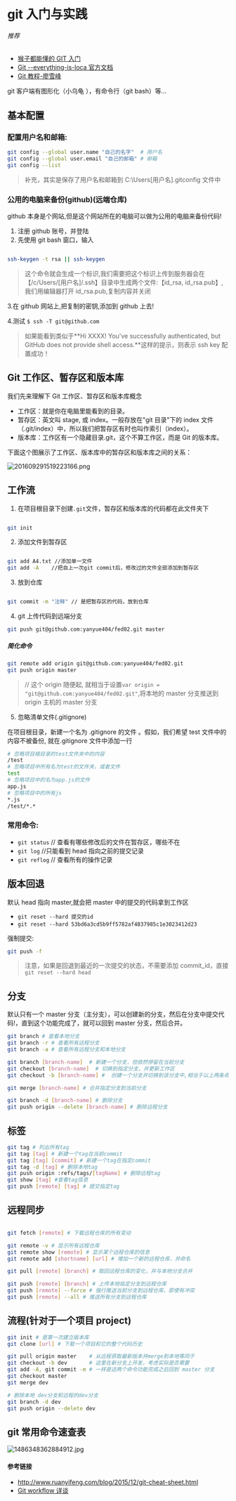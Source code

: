 # git 入门与实践

###### 推荐

- [猴子都能懂的 GIT 入门](https://backlog.com/git-tutorial/cn/)
- [Git --everything-is-loca 官方文档](https://git-scm.com/book/zh/v2)
- [Git 教程-廖雪峰](https://www.liaoxuefeng.com/wiki/0013739516305929606dd18361248578c67b8067c8c017b000)

git 客户端有图形化（小乌龟 ），有命令行（git bash）等...

## 基本配置

### 配置用户名和邮箱:

```bash
git config --global user.name "自己的名字"  # 用户名
git config --global user.email "自己的邮箱" # 邮箱
git config --list
```

> 补充，其实是保存了用户名和邮箱到 C:\Users\[用户名]\.gitconfig 文件中

### 公用的电脑来备份(github)(远端仓库)

github 本身是个网站,但是这个网站所在的电脑可以做为公用的电脑来备份代码!

1. 注册 github 账号，并登陆
2. 先使用 git bash 窗口，输入

```bash

ssh-keygen -t rsa || ssh-keygen
```

> 这个命令就会生成一个标识,我们需要把这个标识上传到服务器会在 【/c/Users/[用户名]/.ssh】目录中生成两个文件:【id_rsa, id_rsa.pub】, 我们用编辑器打开 id_rsa.pub,复制内容并关闭

3.在 github 网站上,把复制的密钥,添加到 github 上去!

4.测试 `$ ssh -T git@github.com`

> 如果能看到类似于**Hi XXXX! You've successfully authenticated, but GitHub does not provide shell access.**这样的提示，则表示 ssh key 配置成功！

## Git 工作区、暂存区和版本库

我们先来理解下 Git 工作区、暂存区和版本库概念

- 工作区：就是你在电脑里能看到的目录。
- 暂存区：英文叫 stage, 或 index。一般存放在"git 目录"下的 index 文件（.git/index）中，所以我们把暂存区有时也叫作索引（index）。
- 版本库：工作区有一个隐藏目录.git，这个不算工作区，而是 Git 的版本库。

下面这个图展示了工作区、版本库中的暂存区和版本库之间的关系：

![201609291519223166.png](http://ww1.sinaimg.cn/large/df551ea5ly1g8f09hs019j20je093djl.jpg)

## 工作流

1. 在项目根目录下创建`.git`文件，暂存区和版本库的代码都在此文件夹下

```bash

git init
```

2. 添加文件到暂存区

```bash

git add A4.txt //添加单一文件
git add -A    //把自上一次git commit后，修改过的文件全部添加到暂存区
```

3. 放到仓库

```bash

git commit -m "注释" // 是把暂存区的代码，放到仓库
```

4. git 上传代码到远端分支

```bash
git push git@github.com:yanyue404/fed02.git master
```

##### 简化命令

```bash
git remote add origin git@github.com:yanyue404/fed02.git
git push origin master
```

> // 这个 origin 随便起, 就相当于设置`var origin = "git@github.com:yanyue404/fed02.git"`,将本地的 master 分支推送到 origin 主机的 master 分支

5.  忽略清单文件(.gitignore)

在项目根目录，新建一个名为 .gitignore 的文件 。假如，我们希望 test 文件中的内容不被备份, 就在.gitignore 文件中添加一行

```bash
# 忽略项目根目录的test文件夹中的内容
/test
# 忽略项目中所有名为test的文件夹，或者文件
test
# 忽略项目中的名为app.js的文件
app.js
# 忽略项目中的所有js
*.js
/test/*.*
```

### 常用命令:

- `git status` // 查看有哪些修改后的文件在暂存区，哪些不在
- `git log` //只能看到 head 指向之前的提交记录
- `git reflog` // 查看所有的操作记录

## 版本回退

默认 head 指向 master,就会把 master 中的提交的代码拿到工作区

- `git reset --hard 提交的id`
- `git reset --hard 53bd6a3cd5b9ff5782af4837985c1e3023412d23`

强制提交:

```bash
git push -f
```

> 注意，如果是回退到最近的一次提交的状态，不需要添加 commit_id，直接 `git reset --hard head`

## 分支

默认只有一个 master 分支（主分支），可以创建新的分支，然后在分支中提交代码!，直到这个功能完成了，就可以回到 master 分支，然后合并。

```bash
git branch # 查看本地分支
git branch -r # 查看所有远程分支
git branch -a # 查看所有远程分支和本地分支

git branch [branch-name]  # 新建一个分支，但依然停留在当前分支
git checkout [branch-name]  # 切换到指定分支，并更新工作区
git checkout -b [branch-name] #  创建一个分支并切换到该分支中,相当于以上两条命令

git merge [branch-name] # 合并指定分支到当前分支

git branch -d [branch-name] # 删除分支
git push origin --delete [branch-name] # 删除远程分支
```

## 标签

```bash
git tag # 列出所有tag
git tag [tag] # 新建一个tag在当前commit
git tag [tag] [commit] # 新建一个tag在指定commit
git tag -d [tag] # 删除本地tag
git push origin :refs/tags/[tagName] # 删除远程tag
git show [tag] #查看tag信息
git push [remote] [tag] # 提交指定tag
```

## 远程同步

```bash

git fetch [remote] # 下载远程仓库的所有变动

git remote -v # 显示所有远程仓库
git remote show [remote] # 显示某个远程仓库的信息
git remote add [shortname] [url] # 增加一个新的远程仓库，并命名

git pull [remote] [branch] # 取回远程仓库的变化，并与本地分支合并

git push [remote] [branch] # 上传本地指定分支到远程仓库
git push [remote] --force # 强行推送当前分支到远程仓库，即使有冲突
git push [remote] --all # 推送所有分支到远程仓库
```

## 流程(针对于一个项目 project)

```bash
git init # 是第一次建立版本库
git clone [url] # 下载一个项目和它的整个代码历史

git pull origin master    # 从远程获取最新版本并merge到本地等同于
git checkout -b dev       # 这里在新分支上开发，考虑实际是否需要
git add -A, git commit -m # 一样是这两个命令功能完成之后回到 master 分支
git checkout master
git merge dev

# 删除本地 dev分支和远程的dev分支
git branch -d dev
git push origin --delete dev
```

## git 常用命令速查表

![1486348362884912.jpg](http://ww1.sinaimg.cn/large/df551ea5ly1g8ezswhp6wj21lo14qgqu.jpg)

#### 参考链接

- http://www.ruanyifeng.com/blog/2015/12/git-cheat-sheet.html
- [Git workflow 详谈](https://juejin.im/post/5844507761ff4b006c3359a9)

